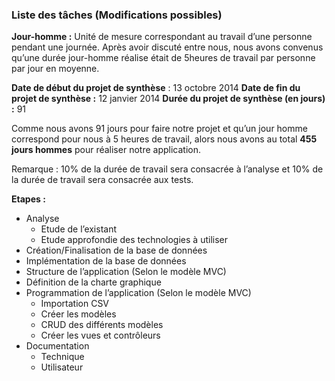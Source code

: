 ### Liste des tâches (Modifications possibles)

**Jour-homme :** Unité de mesure correspondant au travail d’une personne pendant une journée.
	Après avoir discuté entre nous, nous avons convenus qu’une durée jour-homme réalise était de 5heures de travail par personne par jour en moyenne.
	
**Date de début du projet de synthèse** : 13 octobre 2014
**Date de fin du projet de synthèse :** 12 janvier 2014
**Durée du projet de synthèse (en jours) :** 91


Comme nous avons 91 jours pour faire notre projet et qu’un jour homme correspond pour nous à 5 heures de travail, alors nous avons au total **455 jours hommes** pour réaliser notre application.


Remarque : 10% de la durée de travail sera consacrée à l’analyse et 10% de la durée de travail sera consacrée aux tests.

**Etapes :**
  -	Analyse
    -	Etude de l’existant
    -	Etude approfondie des technologies à utiliser
  -	Création/Finalisation de la base de données
  -	Implémentation de la base de données
  -	Structure de l’application (Selon le modèle MVC)
  -	Définition de la charte graphique
  -	Programmation de l’application (Selon le modèle MVC)
    -	Importation CSV
    -	Créer les modèles
    -	CRUD des différents modèles
    -	Créer les vues et contrôleurs
  -	Documentation
    -	Technique
    -	Utilisateur

